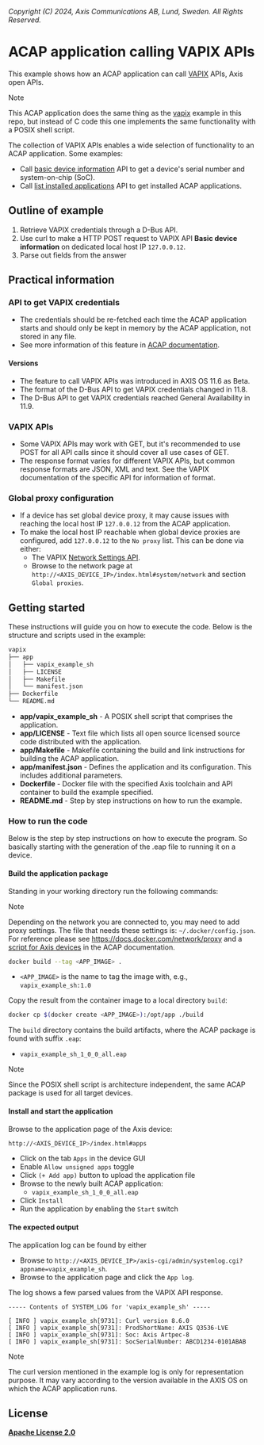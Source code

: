 *Copyright (C) 2024, Axis Communications AB, Lund, Sweden. All Rights Reserved.*

# ACAP application calling VAPIX APIs

This example shows how an ACAP application can call
[VAPIX](https://www.axis.com/vapix-library) APIs,
Axis open APIs.

> [!NOTE]
> This ACAP application does the same thing as the [vapix](../vapix) example
> in this repo, but instead of C code this one implements the same
> functionality with a POSIX shell script.

The collection of VAPIX APIs enables a wide selection of functionality to an
ACAP application. Some examples:

- Call [basic device information](https://www.axis.com/vapix-library/subjects/t10175981/section/t10132180/display?section=t10132180-t10132179)
  API to get a device's serial number and system-on-chip (SoC).
- Call [list installed applications](https://www.axis.com/vapix-library/subjects/t10102231/section/t10036126/display?section=t10036126-t10010644)
  API to get installed ACAP applications.

## Outline of example

1. Retrieve VAPIX credentials through a D-Bus API.
2. Use curl to make a HTTP POST request to VAPIX API **Basic device
   information** on dedicated local host IP `127.0.0.12`.
3. Parse out fields from the answer

## Practical information

### API to get VAPIX credentials

- The credentials should be re-fetched each time the ACAP application starts
  and should only be kept in memory by the ACAP application, not stored in any
  file.
- See more information of this feature in [ACAP documentation](https://axiscommunications.github.io/acap-documentation/docs/develop/VAPIX-access-for-ACAP-applications.html).

#### Versions

- The feature to call VAPIX APIs was introduced in AXIS OS 11.6 as Beta.
- The format of the D-Bus API to get VAPIX credentials changed in 11.8.
- The D-Bus API to get VAPIX credentials reached General Availability in 11.9.

### VAPIX APIs

- Some VAPIX APIs may work with GET, but it's recommended to use POST for all
  API calls since it should cover all use cases of GET.
- The response format varies for different VAPIX APIs, but common response formats
  are JSON, XML and text. See the VAPIX documentation of the specific API for
  information of format.

### Global proxy configuration

- If a device has set global device proxy, it may cause issues with reaching the local host IP
  `127.0.0.12` from the ACAP application.
- To make the local host IP reachable when global device proxies are configured, add `127.0.0.12` to
  the `No proxy` list. This can be done via either:
  - The VAPIX
    [Network Settings API](https://developer.axis.com/vapix/network-video/network-settings-api#setglobalproxyconfiguration-1).
  - Browse to the network page at `http://<AXIS_DEVICE_IP>/index.html#system/network` and section
    `Global proxies`.

## Getting started

These instructions will guide you on how to execute the code. Below is the
structure and scripts used in the example:

```sh
vapix
├── app
│   ├── vapix_example_sh
│   ├── LICENSE
│   ├── Makefile
│   └── manifest.json
├── Dockerfile
└── README.md
```

- **app/vapix_example_sh** - A POSIX shell script that comprises the application.
- **app/LICENSE** - Text file which lists all open source licensed source code distributed with the application.
- **app/Makefile** - Makefile containing the build and link instructions for building the ACAP application.
- **app/manifest.json** - Defines the application and its configuration. This includes additional parameters.
- **Dockerfile** - Docker file with the specified Axis toolchain and API container to build the example specified.
- **README.md** - Step by step instructions on how to run the example.

### How to run the code

Below is the step by step instructions on how to execute the program. So
basically starting with the generation of the .eap file to running it on a
device.

#### Build the application package

Standing in your working directory run the following commands:

> [!NOTE]
>
> Depending on the network you are connected to, you may need to add proxy settings.
> The file that needs these settings is: `~/.docker/config.json`. For reference please see
> https://docs.docker.com/network/proxy and a
> [script for Axis devices](https://axiscommunications.github.io/acap-documentation/docs/develop/build-install-run.html#configure-network-proxy-settings) in the ACAP documentation.

```sh
docker build --tag <APP_IMAGE> .
```

- `<APP_IMAGE>` is the name to tag the image with, e.g., `vapix_example_sh:1.0`

Copy the result from the container image to a local directory `build`:

```sh
docker cp $(docker create <APP_IMAGE>):/opt/app ./build
```

The `build` directory contains the build artifacts, where the ACAP package
is found with suffix `.eap`:

- `vapix_example_sh_1_0_0_all.eap`

> [!NOTE]
> Since the POSIX shell script is architecture independent, the same ACAP
> package is used for all target devices.

#### Install and start the application

Browse to the application page of the Axis device:

```sh
http://<AXIS_DEVICE_IP>/index.html#apps
```

- Click on the tab `Apps` in the device GUI
- Enable `Allow unsigned apps` toggle
- Click `(+ Add app)` button to upload the application file
- Browse to the newly built ACAP application:
  - `vapix_example_sh_1_0_0_all.eap`
- Click `Install`
- Run the application by enabling the `Start` switch

#### The expected output

The application log can be found by either

- Browse to `http://<AXIS_DEVICE_IP>/axis-cgi/admin/systemlog.cgi?appname=vapix_example_sh`.
- Browse to the application page and click the `App log`.

The log shows a few parsed values from the VAPIX API response.

```text
----- Contents of SYSTEM_LOG for 'vapix_example_sh' -----

[ INFO ] vapix_example_sh[9731]: Curl version 8.6.0
[ INFO ] vapix_example_sh[9731]: ProdShortName: AXIS Q3536-LVE
[ INFO ] vapix_example_sh[9731]: Soc: Axis Artpec-8
[ INFO ] vapix_example_sh[9731]: SocSerialNumber: ABCD1234-0101ABAB
```

> [!NOTE]
>
> The curl version mentioned in the example log is only for representation
> purpose. It may vary according to the version available in the AXIS OS on
> which the ACAP application runs.

## License

**[Apache License 2.0](../LICENSE)**
